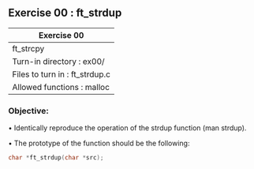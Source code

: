 ## Exercise 00 : ft_strdup

|               Exercise 00             |
|---------------------------------------|
|             ft_strcpy                 |
| Turn-in directory : ex00/             |
| Files to turn in : ft_strdup.c        |
| Allowed functions : malloc              |

 ### Objective: 

• Identically reproduce the operation of the strdup function (man strdup).

• The prototype of the function should be the following:
```C
char *ft_strdup(char *src);
```
